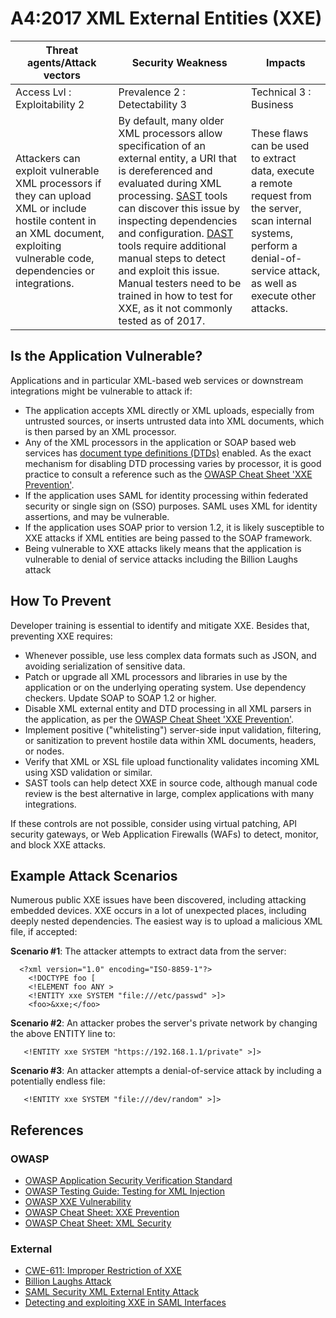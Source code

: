 # A4:2017 XML External Entities (XXE)

| Threat agents/Attack vectors | Security Weakness           | Impacts               |
| -- | -- | -- |
| Access Lvl : Exploitability 2 | Prevalence 2 : Detectability 3 | Technical 3 : Business |
| Attackers can exploit vulnerable XML processors if they can upload XML or include hostile content in an XML document, exploiting vulnerable code, dependencies or integrations. | By default, many older XML processors allow specification of an external entity, a URI that is dereferenced and evaluated during XML processing. [SAST](https://owasp.org/www-community/Source_Code_Analysis_Tools) tools can discover this issue by inspecting dependencies and configuration. [DAST](https://owasp.org/www-community/Vulnerability_Scanning_Tools) tools require additional manual steps to detect and exploit this issue. Manual testers need to be trained in how to test for XXE, as it not commonly tested as of 2017. | These flaws can be used to extract data, execute a remote request from the server, scan internal systems, perform a denial-of-service attack, as well as execute other attacks. |

## Is the Application Vulnerable?

Applications and in particular XML-based web services or downstream integrations might be vulnerable to attack if:

* The application accepts XML directly or XML uploads, especially from untrusted sources, or inserts untrusted data into XML documents, which is then parsed by an XML processor.
* Any of the XML processors in the application or SOAP based web services has [document type definitions (DTDs)](https://en.wikipedia.org/wiki/Document_type_definition) enabled. As the exact mechanism for disabling DTD processing varies by processor, it is good practice to consult a reference such as the [OWASP Cheat Sheet 'XXE Prevention'](https://cheatsheetseries.owasp.org/cheatsheets/XML_External_Entity_Prevention_Cheat_Sheet.html). 
* If the application uses SAML for identity processing within federated security or single sign on (SSO) purposes. SAML uses XML for identity assertions, and may be vulnerable.
* If the application uses SOAP prior to version 1.2, it is likely susceptible to XXE attacks if XML entities are being passed to the SOAP framework.
* Being vulnerable to XXE attacks likely means that the application is vulnerable to denial of service attacks including the Billion Laughs attack

## How To Prevent

Developer training is essential to identify and mitigate XXE. Besides that, preventing XXE requires:

* Whenever possible, use less complex data formats such as JSON, and avoiding serialization of sensitive data.
* Patch or upgrade all XML processors and libraries in use by the application or on the underlying operating system. Use dependency checkers. Update SOAP to SOAP 1.2 or higher.
* Disable XML external entity and DTD processing in all XML parsers in the application, as per the [OWASP Cheat Sheet 'XXE Prevention'](https://cheatsheetseries.owasp.org/cheatsheets/XML_External_Entity_Prevention_Cheat_Sheet.html). 
* Implement positive ("whitelisting") server-side input validation, filtering, or sanitization to prevent hostile data within XML documents, headers, or nodes.
* Verify that XML or XSL file upload functionality validates incoming XML using XSD validation or similar.
* SAST tools can help detect XXE in source code, although manual code review is the best alternative in large, complex applications with many integrations.

If these controls are not possible, consider using virtual patching, API security gateways, or Web Application Firewalls (WAFs) to detect, monitor, and block XXE attacks.

## Example Attack Scenarios

Numerous public XXE issues have been discovered, including attacking embedded devices. XXE occurs in a lot of unexpected places, including deeply nested dependencies. The easiest way is to upload a malicious XML file, if accepted:

**Scenario #1**: The attacker attempts to extract data from the server:

```
  <?xml version="1.0" encoding="ISO-8859-1"?>
    <!DOCTYPE foo [
    <!ELEMENT foo ANY >
    <!ENTITY xxe SYSTEM "file:///etc/passwd" >]>
    <foo>&xxe;</foo>
```

**Scenario #2**: An attacker probes the server's private network by changing the above ENTITY line to:
```
   <!ENTITY xxe SYSTEM "https://192.168.1.1/private" >]>
```

**Scenario #3**: An attacker attempts a denial-of-service attack by including a potentially endless file:

```
   <!ENTITY xxe SYSTEM "file:///dev/random" >]>
```

## References

### OWASP

* [OWASP Application Security Verification Standard](https://github.com/OWASP/ASVS/blob/v4.0.2/4.0/en/0x11-V2-Authentication.md)
* [OWASP Testing Guide: Testing for XML Injection](https://owasp.org/www-project-web-security-testing-guide/latest/4-Web_Application_Security_Testing/07-Input_Validation_Testing/07-Testing_for_XML_Injection)
* [OWASP XXE Vulnerability](https://owasp.org/www-community/vulnerabilities/XML_External_Entity_(XXE)_Processing)
* [OWASP Cheat Sheet: XXE Prevention](https://cheatsheetseries.owasp.org/cheatsheets/XML_External_Entity_Prevention_Cheat_Sheet.html)
* [OWASP Cheat Sheet: XML Security](https://cheatsheetseries.owasp.org/cheatsheets/XML_Security_Cheat_Sheet.html)

### External

* [CWE-611: Improper Restriction of XXE](https://cwe.mitre.org/data/definitions/611.html)
* [Billion Laughs Attack](https://en.wikipedia.org/wiki/Billion_laughs_attack)
* [SAML Security XML External Entity Attack](https://secretsofappsecurity.blogspot.tw/2017/01/saml-security-xml-external-entity-attack.html)
* [Detecting and exploiting XXE in SAML Interfaces](https://web-in-security.blogspot.tw/2014/11/detecting-and-exploiting-xxe-in-saml.html)
